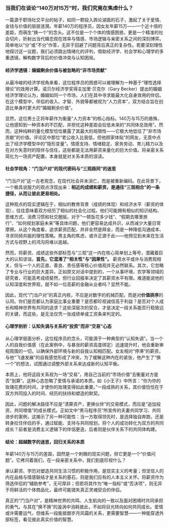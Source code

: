 
### 当我们在谈论“140万对15万”时，我们究竟在焦虑什么？

一篇源于职场社交平台的帖子，如同一颗投入舆论湖面的石子，激起了关于爱情、金钱与价值的层层涟漪。年薪140万的程序员，因女友年薪15万——一个近十倍的差距，而萌生“换一个”的念头。这不仅是一个个体的情感困惑，更是一个精准的社会切片，折射出当代婚恋观在效率与情感、市场逻辑与亲密关系之间的深刻博弈。简单地以“分”或“不分”作答，无异于回避了问题背后真正的复杂性。若要深刻理性地探讨这一议题，我们必须跳出情绪化的评判，借助经济学、社会学和心理学的多重透镜，解构数字背后的价值冲突与认知困局。

#### 经济学透镜：婚姻剩余价值与被忽略的“非市场贡献”

从最冷峻的经济学视角来看，这位程序员的困惑可以被理解为一种基于“理性选择理论”的效用计算。诺贝尔经济学奖得主加里·贝克尔（Gary Becker）提出的婚姻经济学理论认为，婚姻如同一个市场，人们在其中寻求能最大化自身效用的伴侣。在这个模型中，伴侣的收入、才智、外貌等都被视为“人力资本”，双方结合旨在创造比单身时更大的“婚姻剩余价值”。

显然，这位男士正将年薪作为衡量“人力资本”的核心指标。140万与15万的悬殊，让他感知到一种资本的不匹配，并担忧这种差距会拉低未来的“共同体总效用”。然而，这种纯粹的量化模型恰恰暴露了其最大的局限性——它极大地低估了“非市场贡献”的价值。评论区中那位“老公收入比我低，但他顾家体贴”的网友，无意中点出了经济学模型中的“隐形变量”。情感支持、情绪稳定、家务劳动、育儿精力以及在对方失意时的陪伴与信任，这些都是无法用薪资来量化的巨大价值。将亲密关系简化为一场资产配置，本身就是对关系本质的误读。

#### 社会学视角：“门当户对”的现代密码与“三观趋同”的迷思

“门当户对”这一古老观念，在现代社会并未消亡，而是被重新编码。在此背景下，一个极具说服力的观点浮现出来：**相近的成绩和薪资，是通往“三观相合”的一条捷径，从而让彼此更易相处。**

这种观点的现实逻辑在于，相似的教育背景（成绩的体现）和经济水平（薪资的体现），往往意味着双方经历了相似的社会化过程。他们可能拥有相似的知识结构、思维方式、消费习惯和社交圈层。对于“一顿饭花多少钱”、“假期去哪里旅行”、“如何规划家庭未来”等具体问题，他们更容易达成共识，从而减少大量日常摩擦。从这个角度看，追求薪资匹配，并非全然是拜金，而是一种降低沟通成本、寻求同频共振的理性策略。男主角的焦虑，或许正源于此——他预见到未来在生活方式与视野上的鸿沟将难以逾越。

然而，将薪资、成绩这些外部标签与“三观”这一内在核心简单划上等号，潜藏着巨大的认知谬误。**首先，它混淆了“相关性”与“因果性”。** 薪资水平或许与消费观相关，但与一个人的正直、善良、责任感等核心价值观并无必然联系。其次，它忽略了专业与行业的巨大差异。正如原文对话中提到的，一个从事环境、农学等领域的研究者，可能高考成绩斐然，但行业回报率决定了其薪资水平有限。难道能说他的认知深度和世界观，就不如一位高薪的金融从业者吗？显然不能。

因此，现代“门当户对”的真正内核，不应是对数字的机械匹配，而是对**价值排序**的认同。你们是否都认为家庭比事业重要？是否都珍视诚信高于利益？是否对个人成长和精神世界有共同的追求？这些深层次的契合，才是决定一段关系能否行稳致远的关键，而这些，是无法仅凭一张成绩单或工资条来判定的。

#### 心理学剖析：认知失调与关系的“投资”而非“交易”心态

从心理学层面分析，这位程序员的念头，可能源于一种典型的“认知失调”。当一个人的自我价值感（在此案例中，与暴涨的薪资高度绑定）迅速提升时，他会重新审视周围的一切，以确保外部环境与新的自我认知相匹配。女友相对“停滞”的薪资，与他“飞速发展”的自我感觉形成了冲突，为了缓解这种内在的紧张，他产生了“换一个”的想法，试图通过调整外部关系来达成新的认知平衡。

本质上，他将这段关系视为一场“交易”，用自己当前的“市场价值”去衡量对方是否“划算”。这种心态忽略了爱情与承诺的本质。如《小王子》中所言：“你为你的玫瑰花费的时间，才使你的玫瑰变得如此重要。”一段成熟的关系，其价值恰恰在于双方共同投入的时间、经历的扶持和塑造的默契。

因此，问题的解决路径不应是“清算资产，更换伙伴”的交易模式，而应是“追加投资，共同增值”的成长模式。正如文中“黑马程序员”所宣传的夫妻共同学习、共同进步的案例，这揭示了另一种可能性：当一方取得领先时，是选择独自奔跑，还是转身拉住伴侣的手，通过赋能、支持与共同规划，将个人的成功转化为双方的共同成长？前者是消费主义逻辑下的伴侶更迭，后者则是伙伴关系下的共同体构建。

#### 结论：超越数字的迷思，回归关系的本质

年薪140万与15万的差距，固然是一个刺眼的现实问题，但它更是一个“价值问题”。它拷问着我们，在一段亲密关系中，我们到底珍视什么？

承认薪资、学历对塑造共同生活习惯的积极作用，是现实主义的考量；但坚信人的内在品格与情感联结才是关系的基石，则是我们应有的人本主义关怀。将薪资作为筛选伴侣的“辅助参考”，无可厚非；但若将其作为“唯一指标”或“否决项”，则无异于将鲜活的个体商品化，最终可能错失真正灵魂契合的伴侣。

真正的“门当户对”，是精神世界的共鸣、人生航向的一致以及面对困境时共同承担的勇气。与其在“换不换”的漩涡中消耗彼此，不如将目光转向如何共同成长。爱情或许需要运气，但维系一段能抵御岁月风霜的关系，更需要智慧——一种能穿透外部标签，看见彼此真实价值的智慧。